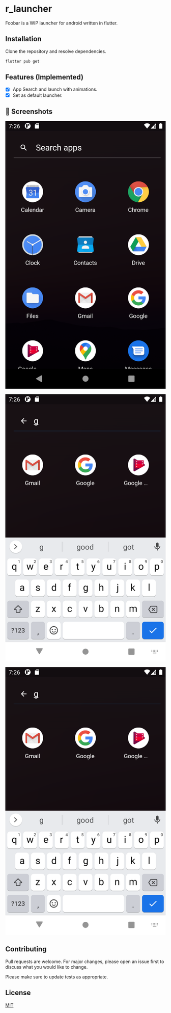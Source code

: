 # r_launcher

Foobar is a WIP launcher for android written in flutter.

## Installation

Clone the repository and resolve dependencies.

```bash
flutter pub get
```

## Features (Implemented)
- [x] App Search and launch with animations.
- [x] Set as default launcher.

## 📸 Screenshots
![1](images/1.png)

![2](images/2.png)

![3](images/2.png)

## Contributing
Pull requests are welcome. For major changes, please open an issue first to discuss what you would like to change.

Please make sure to update tests as appropriate.

## License
[MIT](https://choosealicense.com/licenses/mit/)